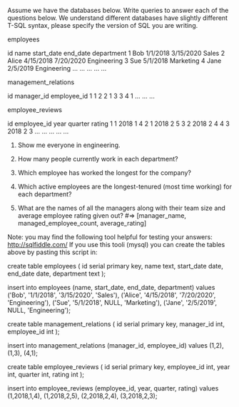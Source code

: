 Assume we have the databases below.  Write queries to answer each of the questions below.  We understand different databases have slightly different T-SQL syntax, please specify the version of SQL you are writing. 

employees

id 	name	start_date	end_date	department
1	Bob	1/1/2018	3/15/2020	Sales
2	Alice	4/15/2018	7/20/2020	Engineering
3	Sue	5/1/2018	 	Marketing
4	Jane	2/5/2019	 	Engineering
...	...	...	...	...
 

management_relations

id	manager_id	employee_id
1	1	2
2	1	3
3	4	1
...	...	...
 

employee_reviews

id	employee_id	year	quarter	rating
1	1	2018	1	4
2	1	2018	2	5
3	2	2018	2	4
4	3	2018	2	3
...	...	...	...	...


1) Show me everyone in engineering.

2) How many people currently work in each department?

3) Which employee has worked the longest for the company?

4) Which active employees are the longest-tenured (most time working) for each department?

5) What are the names of all the managers along with their team size and average employee rating given out?  #=> [manager_name, managed_employee_count, average_rating]

Note: you may find the following tool helpful for testing your answers: http://sqlfiddle.com/
If you use this tooli (mysql) you can create the tables above by pasting this script in:

create table employees (
    id serial primary key,
    name text,
    start_date date,
    end_date date,
    department text
);

insert into employees (name, start_date, end_date, department) values 
('Bob', '1/1/2018', '3/15/2020', 'Sales'),
('Alice', '4/15/2018', '7/20/2020', 'Engineering'),
('Sue', '5/1/2018', NULL, 'Marketing'),
('Jane', '2/5/2019', NULL, 'Engineering');

create table management_relations (
    id serial primary key,
    manager_id int,
    employee_id int
);

insert into management_relations (manager_id, employee_id) values 
(1,2),
(1,3),
(4,1);

create table employee_reviews (
    id serial primary key,
    employee_id int,
    year int,
    quarter int,
    rating int
);

insert into employee_reviews (employee_id, year, quarter, rating) values 
(1,2018,1,4),
(1,2018,2,5),
(2,2018,2,4),
(3,2018,2,3);
 
 

